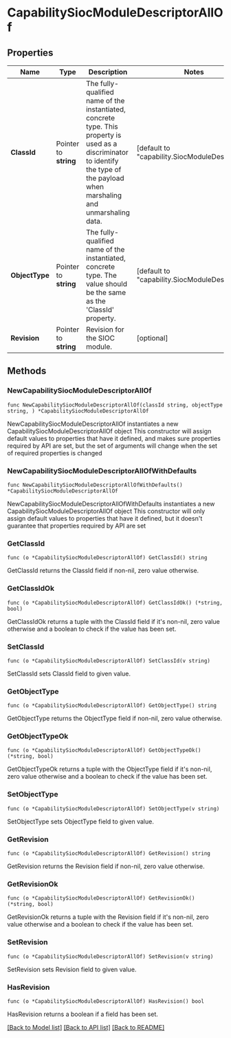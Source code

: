 # CapabilitySiocModuleDescriptorAllOf

## Properties

Name | Type | Description | Notes
------------ | ------------- | ------------- | -------------
**ClassId** | Pointer to **string** | The fully-qualified name of the instantiated, concrete type. This property is used as a discriminator to identify the type of the payload when marshaling and unmarshaling data. | [default to "capability.SiocModuleDescriptor"]
**ObjectType** | Pointer to **string** | The fully-qualified name of the instantiated, concrete type. The value should be the same as the &#39;ClassId&#39; property. | [default to "capability.SiocModuleDescriptor"]
**Revision** | Pointer to **string** | Revision for the SIOC module. | [optional] 

## Methods

### NewCapabilitySiocModuleDescriptorAllOf

`func NewCapabilitySiocModuleDescriptorAllOf(classId string, objectType string, ) *CapabilitySiocModuleDescriptorAllOf`

NewCapabilitySiocModuleDescriptorAllOf instantiates a new CapabilitySiocModuleDescriptorAllOf object
This constructor will assign default values to properties that have it defined,
and makes sure properties required by API are set, but the set of arguments
will change when the set of required properties is changed

### NewCapabilitySiocModuleDescriptorAllOfWithDefaults

`func NewCapabilitySiocModuleDescriptorAllOfWithDefaults() *CapabilitySiocModuleDescriptorAllOf`

NewCapabilitySiocModuleDescriptorAllOfWithDefaults instantiates a new CapabilitySiocModuleDescriptorAllOf object
This constructor will only assign default values to properties that have it defined,
but it doesn't guarantee that properties required by API are set

### GetClassId

`func (o *CapabilitySiocModuleDescriptorAllOf) GetClassId() string`

GetClassId returns the ClassId field if non-nil, zero value otherwise.

### GetClassIdOk

`func (o *CapabilitySiocModuleDescriptorAllOf) GetClassIdOk() (*string, bool)`

GetClassIdOk returns a tuple with the ClassId field if it's non-nil, zero value otherwise
and a boolean to check if the value has been set.

### SetClassId

`func (o *CapabilitySiocModuleDescriptorAllOf) SetClassId(v string)`

SetClassId sets ClassId field to given value.


### GetObjectType

`func (o *CapabilitySiocModuleDescriptorAllOf) GetObjectType() string`

GetObjectType returns the ObjectType field if non-nil, zero value otherwise.

### GetObjectTypeOk

`func (o *CapabilitySiocModuleDescriptorAllOf) GetObjectTypeOk() (*string, bool)`

GetObjectTypeOk returns a tuple with the ObjectType field if it's non-nil, zero value otherwise
and a boolean to check if the value has been set.

### SetObjectType

`func (o *CapabilitySiocModuleDescriptorAllOf) SetObjectType(v string)`

SetObjectType sets ObjectType field to given value.


### GetRevision

`func (o *CapabilitySiocModuleDescriptorAllOf) GetRevision() string`

GetRevision returns the Revision field if non-nil, zero value otherwise.

### GetRevisionOk

`func (o *CapabilitySiocModuleDescriptorAllOf) GetRevisionOk() (*string, bool)`

GetRevisionOk returns a tuple with the Revision field if it's non-nil, zero value otherwise
and a boolean to check if the value has been set.

### SetRevision

`func (o *CapabilitySiocModuleDescriptorAllOf) SetRevision(v string)`

SetRevision sets Revision field to given value.

### HasRevision

`func (o *CapabilitySiocModuleDescriptorAllOf) HasRevision() bool`

HasRevision returns a boolean if a field has been set.


[[Back to Model list]](../README.md#documentation-for-models) [[Back to API list]](../README.md#documentation-for-api-endpoints) [[Back to README]](../README.md)


